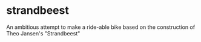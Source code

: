 strandbeest
===========

An ambitious attempt to make a ride-able bike based on the construction of Theo Jansen's "Strandbeest"

